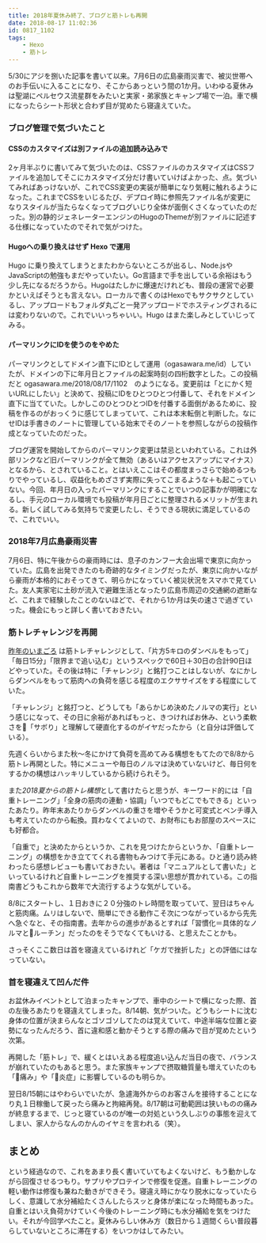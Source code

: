 ```yaml
---
title: 2018年夏休み終了、ブログと筋トレも再開
date: 2018-08-17 11:02:36
id: 0817_1102
tags:
    - Hexo
    - 筋トレ
---
```


5/30にアジを捌いた記事を書いて以来。7月6日の広島豪雨災害で、被災世帯へのお手伝いに入ることになり、そこからあっという間の1か月。いわゆる夏休みは聖湖にペルセウス流星群をみたいと実家・弟家族とキャンプ場で一泊。車で横になったらシート形状と合わず目が覚めたら寝違えていた。<!--more-->


### ブログ管理で気づいたこと

#### CSSのカスタマイズは別ファイルの追加読み込みで

2ヶ月半ぶりに書いてみて気づいたのは、CSSファイルのカスタマイズはCSSファイルを追加してそこにカスタマイズ分だけ書いていけばよかった、点。気づいてみればあっけないが、これでCSS変更の実装が簡単になり気軽に触れるようになった。これまでCSSをいじるたび、デプロイ時に参照先ファイル名が変更になりスタイルが当たらなくなってブログいじり全体が面倒くさくなっていたのだった。別の静的ジェネレーターエンジンのHugoのThemeが別ファイルに記述する仕様になっていたのでそれで気がつけた。

#### Hugoへの乗り換えはせず Hexo で運用 

Hugo に乗り換えてしまうとまたわからないところが出るし、Node.jsやJavaScriptの勉強もまだやっていたい。Go言語まで手を出している余裕はもう少し先になるだろうから。Hugoはたしかに爆速だけれども、普段の運営で必要かといえばそうとも言えない。ローカルで書くのはHexoでもサクサクとしているし、アップロードもフォルダ丸ごと一発アップロードでホスティングされるには変わりないので。これでいいっちゃいい。Hugo はまた楽しみとしていじってみる。

#### パーマリンクにIDを使うのをやめた

パーマリンクとしてドメイン直下にIDとして運用（ogasawara.me/id）していたが、ドメインの下に年月日とファイルの起案時刻の四桁数字とした。この投稿だと ogasawara.me/2018/08/17/1102　のようになる。変更前は「とにかく短いURLにしたい」と決めて、投稿にIDをひとつひとつ付番して、それをドメイン直下に当てていた。しかしこのひとつひとつIDを付番する面倒があるために、投稿を作るのがおっくうに感じてしまっていて、これは本末転倒と判断した。なにせIDは手書きのノートに管理している始末でそのノートを参照しながらの投稿作成となっていたのだった。

ブログ運営を開始してからのパーマリンク変更は禁忌といわれている。これは外部リンクなど旧パーマリンクが全て無効（あるいはアクセスアップにマイナス）となるから、とされていること。とはいえここはその都度まっさらで始めるつもりでやっているし、収益化もめざさず実際に失ってこまるような＋も起こっていない。今回、年月日の入ったパーマリンクにすることでいつの記事かが明確になるし、手元のローカル環境でも投稿が年月日ごとに整理されるメリットが生まれる。新しく試してみる気持ちで変更したし、そうできる現状に満足しているので、これでいい。

### 2018年7月広島豪雨災害

7月6日、特に午後からの豪雨時には、息子のカンフー大会出場で東京に向かっていた。広島を出発できたのも奇跡的なタイミングだったが、東京に向かいながら豪雨が本格的におそってきて、明らかになっていく被災状況をスマホで見ていた。友人実家宅に土砂が流入で避難生活となったり広島市周辺の交通網の遮断など、これまで経験したことのないほどで、それから1か月は矢の速さで過ぎていった。機会にもっと詳しく書いておきたい。

### 筋トレチャレンジを再開
[昨年のいまごろ](http://ogasawara.me/2017/08/16/0821/) は筋トレチャレンジとして、「片方5キロのダンベルをもって」「毎日15分」「限界まで追い込む」というスペックで60日＋30日の合計90日ほどやっていた。その後は特に「チャレンジ」と銘打つことはしないが、なにかしらダンベルをもって筋肉への負荷を感じる程度のエクササイズをする程度にしていた。

「チャレンジ」と銘打つと、どうしても「あらかじめ決めたノルマの実行」という感じになって、その日に余裕があればもっと、きつければお休み、という柔軟さを「サボり」と理解して硬直化するのがイヤだったから（と自分は評価している）。

先週くらいからまた秋〜冬にかけて負荷を高めてみる構想をもてたので8/8から筋トレ再開とした。特にメニューや毎日のノルマは決めていないけど、毎日何をするかの構想はハッキリしているから続けられそう。

また*2018夏からの筋トレ構想*として書けたらと思うが、キーワード的には「自重トレーニング」「全身の筋肉の連動・協調」「いつでもどこでもできる」といったあたり。昨年末あたりからダンベルの重さを増やそうかと可変式とベンチ導入も考えていたのから転換。買わなくてよいので、お財布にもお部屋のスペースにも好都合。

「自重で」と決めたからというか、これを見つけたからというか、「自重トレーニング」の構想をかき立ててくれる書物もみつけて手元にある。ひと通り読み終わったら感想レビューも書いておきたい。著者は「マニュアルとして書いた」といっているけれど自重トレーニングを推奨する深い思想が貫かれている。この指南書どうもこれから数年で大流行するような気がしている。

8/8にスタートし、１日おきに２０分強のトレ時間を取っていて、翌日はちゃんと筋肉痛。ムリはしないで、簡単にできる動作こそ次につながっているから先先へ急ぐなと、その指南書。去年からの進歩があるとすれば「習慣化＝具体的なノルマとルーチン」だったのをそうでなくてもいける、と思えたことかも。

さっそくここ数日は首を寝違えているけれど「ケガで挫折した」との評価にはなっていない。

### 首を寝違えて凹んだ件
お盆休みイベントとして泊まったキャンプで、車中のシートで横になった際、首の左後ろあたりを寝違えてしまった。8/14朝、気がついた。どうもシートに沈む身体の位置が決まらんなとゴソゴソしてたのは覚えていて、中途半端な位置と姿勢になったんだろう、首に違和感と動かそうとする際の痛みで目が覚めたという次第。

再開した「筋トレ」で、緩くとはいえある程度追い込んだ当日の夜で、バランスが崩れていたのもあると思う。また家族キャンプで摂取糖質量も増えていたのも「痛み」や「炎症」に影響しているのも明らか。

翌日8/15朝にはやわらいでいたが、急遽海外からのお客さんを接待することになり丸１日稼働して戻ったら痛みと拘縮再発。8/17朝は可動範囲は狭いものの痛みが終息するまで、じっと寝ているのが唯一の対処という久しぶりの事態を迎えてしまい、家人からなんのかんのイヤミを言われる（笑）。

## まとめ
という経過なので、これをあまり長く書いていてもよくないけど、もう動かしながら回復させるつもり。サプリやプロテインで修復を促進。自重トレーニングの軽い動作は修復も兼ねた動きができそう。寝違え時にかなり脱水になっていたらしく、意識して水分補給たくさんしたらスッと身体が楽になった時間もあった。自重とはいえ負荷かけていく今後のトレーニング時にも水分補給を気をつけたい。それが今回学べたこと。夏休みらしい休み方（数日から１週間くらい普段暮らしていないところに滞在する）をいつかはしてみたい。